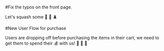 

#Fix the typos on the front page.

Let's squash some :ant: :bee: :beetle: 


#New User Flow for purchase

Users are dropping off before purchasing the items in their cart, we need to get them to spend their :moneybag: with us! :money_with_wings: :money_with_wings: :money_with_wings: 
